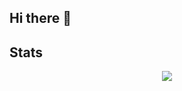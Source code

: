 ## Hi there 👋

## Stats  
<div align="center">
    <img src="http://mazassumnida.wtf/api/v2/generate_badge?boj=chintar1">
</div>  

<!--
**seungwoo1209/seungwoo1209** is a ✨ _special_ ✨ repository because its `README.md` (this file) appears on your GitHub profile.

Here are some ideas to get you started:

- 🔭 I’m currently working on ...
- 🌱 I’m currently learning ...
- 👯 I’m looking to collaborate on ...
- 🤔 I’m looking for help with ...
- 💬 Ask me about ...
- 📫 How to reach me: ...
- 😄 Pronouns: ...
- ⚡ Fun fact: ...
-->
